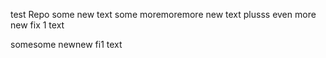 test Repo
some new text
some moremoremore new text
plusss even more
new fix 1 text

somesome newnew fi1 text
